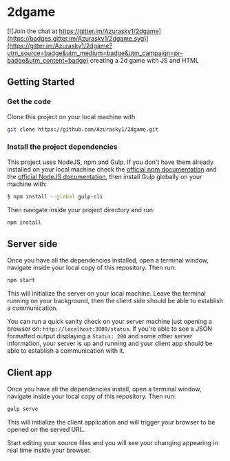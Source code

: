 # 2dgame

[![Join the chat at https://gitter.im/Azurasky1/2dgame](https://badges.gitter.im/Azurasky1/2dgame.svg)](https://gitter.im/Azurasky1/2dgame?utm_source=badge&utm_medium=badge&utm_campaign=pr-badge&utm_content=badge)
creating a 2d game with JS and HTML

## Getting Started

### Get the code

Clone this project on your local machine with

```sh
git clone https://github.com/Azurasky1/2dgame.git
```

### Install the project dependencies

This project uses NodeJS, npm and Gulp. If you don't have them already
installed on your local machine check the
[official npm documentation](https://docs.npmjs.com/getting-started/installing-node)
and the [official NodeJS documentation](https://docs.npmjs.com/getting-started/installing-node),
then install Gulp globally on your machine with:

```sh
$ npm install --global gulp-cli
```

Then navigate inside your project directory and run:

```sh
npm install
```

## Server side

Once you have all the dependencies installed, open a terminal window,
navigate inside your local copy of this repository. Then run:

```sh
npm start
```

This will initialize the server on your local machine.
Leave the terminal running on your background,
then the client side should be able to establish a communication.

You can run a quick sanity check on your server machine just opening a browser
on: `http://localhost:3009/status`. If you're able to see a JSON formatted
output displaying a `Status: 200` and some other server information,
your server is up and running and your client app should be able to establish
a communication with it.

## Client app

Once you have all the dependencies install, open a terminal window,
navigate inside your local copy of this repository. Then run:

```sh
gulp serve
```

This will initialize the client application and will trigger your browser to be
opened on the served URL.

Start editing your source files and you will see your changing appearing
in real time inside your browser.
